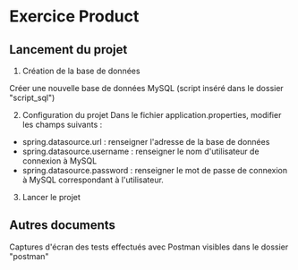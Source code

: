 # Exercice Product #
## Lancement du projet ##
1. Création de la base de données

Créer une nouvelle base de données MySQL (script inséré dans le dossier "script_sql")

2. Configuration du projet
Dans le fichier application.properties, modifier les champs suivants :
* spring.datasource.url : renseigner l'adresse de la base de données
* spring.datasource.username : renseigner le nom d'utilisateur de connexion à MySQL
* spring.datasource.password : renseigner le mot de passe de connexion à MySQL correspondant à l'utilisateur.

3. Lancer le projet

## Autres documents ##

Captures d'écran des tests effectués avec Postman visibles dans le dossier "postman" 
